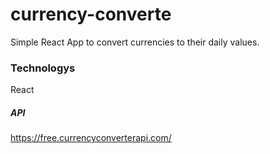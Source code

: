 # currency-converte
Simple React App to convert currencies to their daily values.

### Technologys

React

##### API

https://free.currencyconverterapi.com/